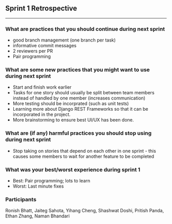 ## Sprint 1 Retrospective
---
### What are practices that you should continue during next sprint
- good branch management (one branch per task)
- informative commit messages
- 2 reviewers per PR
- Pair programming
### What are some new practices that you might want to use during next sprint
- Start and finish work earlier
- Tasks for one story should usually be split between team members instead of handled by one member (increases communication)
- More testing should be incorprated (such as unit tests)
- Learning more about Django REST Frameworks so that it can be incorporated in the project.
- More brainstorming to ensure best UI/UX has been done.

### What are (if any) harmful practices you should stop using during next sprint
- Stop taking on stories that depend on each other in one sprint - this causes some members to wait for another feature to be completed

### What was your best/worst experience during sprint 1
- Best: Pair programming; lots to learn
- Worst: Last minute fixes

### Participants
Ronish Bhatt, Jaiteg Sahota, Yihang Cheng, Shashwat Doshi, Pritish Panda, Ethan Zhang, Naman Bhandari
